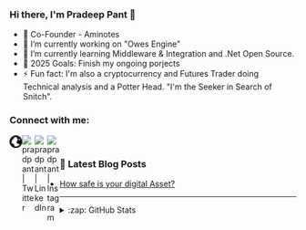 ### Hi there, I'm Pradeep Pant 👋

- 👋 Co-Founder - Aminotes
- 🔭 I’m currently working on "Owes Engine"
- 🌱 I’m currently learning Middleware & Integration and .Net Open Source.
- 🥅 2025 Goals: Finish my ongoing porjects 
- ⚡ Fun fact: I'm also a cryptocurrency and Futures Trader doing Technical analysis and a Potter Head. "I'm the Seeker in Search of Snitch".

### Connect with me:

[<img align="left" alt="cycl.me" width="22px" src="https://raw.githubusercontent.com/iconic/open-iconic/master/svg/globe.svg" />][website]
[<img align="left" alt="pradpant | Twitter" width="22px" src="https://cdn.jsdelivr.net/npm/simple-icons@v3/icons/twitter.svg" />][twitter]
[<img align="left" alt="pradpant | LinkedIn" width="22px" src="https://cdn.jsdelivr.net/npm/simple-icons@v3/icons/linkedin.svg" />][linkedin]
[<img align="left" alt="pradpant | Instagram" width="22px" src="https://cdn.jsdelivr.net/npm/simple-icons@v3/icons/instagram.svg" />][instagram]

<br />

### 📕 Latest Blog Posts

<!-- BLOG-POST-LIST:START -->
- [How safe is your digital Asset?](https://medium.com/@ppant85/how-safe-is-your-digital-asset-2f07dd3bdfa7)
<!-- BLOG-POST-LIST:END -->
---

<details>
  <summary>:zap: GitHub Stats</summary>
  <img align="left" alt="pradeep's GitHub Stats" src="https://github-readme-stats.codestackr.vercel.app/api?username=pradpant&show_icons=true&hide_border=true" />

</details>

[website]: https://cycl.me
[twitter]: https://twitter.com/pradpant
[instagram]: https://instagram.com/pradpant
[linkedin]: https://linkedin.com/in/pradpant
